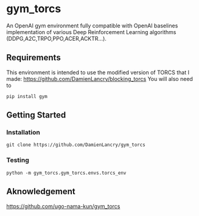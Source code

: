 # gym_torcs
An OpenAI gym environment fully compatible with OpenAI baselines implementation of various Deep Reinforcement Learning algorithms (DDPG,A2C,TRPO,PPO,ACER,ACKTR...). 

## Requirements
This environment is intended to use the modified version of TORCS that I made: https://github.com/DamienLancry/blocking_torcs
You will also need to 
``` 
pip install gym
```

## Getting Started
### Installation
```
git clone https://github.com/DamienLancry/gym_torcs
```
### Testing
```
python -m gym_torcs.gym_torcs.envs.torcs_env
```
## Aknowledgement
https://github.com/ugo-nama-kun/gym_torcs

